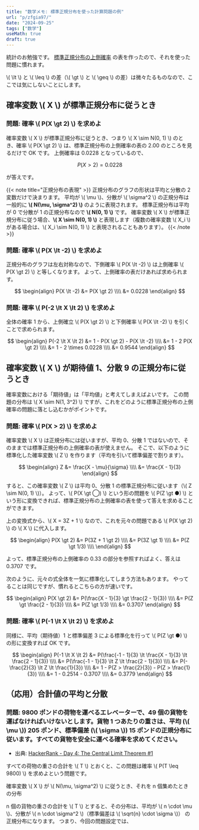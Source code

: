 ```yaml
---
title: "数学メモ: 標準正規分布を使った計算問題の例"
url: "p/zfgia97/"
date: "2024-09-25"
tags: ["数学"]
useMath: true
draft: true
---
```


統計のお勉強です。
[標準正規分布の上側確率](/p/3ukihbq/) の表を作ったので、それを使った問題に慣れます。

\\( \lt \\) と \\( \leq \\) の差（\\( \gt \\) と \\( \geq \\) の差）は微々たるものなので、ここでは気にしないことにします。


確率変数 \\( X \\) が標準正規分布に従うとき
----

### 問題: 確率 \\( P(X \gt 2) \\) を求めよ

確率変数 \\( X \\) が標準正規分布に従うとき、つまり \\( X \sim N(0, 1) \\) のとき、確率 \\( P(X \gt 2) \\) は、標準正規分布の上側確率の表の 2.00 のところを見るだけで OK です。
上側確率は 0.0228 となっているので、

$$
P(X \gt 2) = 0.0228
$$

が答えです。

{{< note title="正規分布の表現" >}}
正規分布のグラフの形状は平均と分散の 2 変数だけで決まります。
平均が \\( \mu \\)、分散が \\( \sigma^2 \\) の正規分布は一般的に __\\( N(\mu, \sigma^2) \\)__ のように表現されます。
標準正規分布は平均が 0 で分散が 1 の正規分布なので __\\( N(0, 1) \\)__ です。
確率変数 \\( X \\) が標準正規分布に従う場合、__\\( X \sim N(0, 1) \\)__ と表現します（複数の確率変数 \\( X_i \\) がある場合は、\\( X_i \sim N(0, 1) \\) と表現されることもあります）。
{{< /note >}}

### 問題: 確率 \\( P(X \lt -2) \\) を求めよ

正規分布のグラフは左右対称なので、下側確率 \\( P(X \lt -2) \\) は上側確率 \\( P(X \gt 2) \\) と等しくなります。
よって、上側確率の表だけあれば求められます。

$$
\begin{align}
P(X \lt -2) &= P(X \gt 2) \\\\
  &= 0.0228
\end{align}
$$

### 問題: 確率 \\( P(-2 \lt X \lt 2) \\) を求めよ

全体の確率 1 から、上側確立 \\( P(X \gt 2) \\) と下側確率 \\( P(X \lt -2) \\) を引くことで求められます。

$$
\begin{align}
P(-2 \lt X \lt 2) &= 1 - P(X \gt 2) - P(X \lt -2) \\\\
  &= 1 - 2 P(X \gt 2) \\\\
  &= 1 - 2 \times 0.0228 \\\\
  &= 0.9544
\end{align}
$$


確率変数 \\( X \\) が期待値 1、分散 9 の正規分布に従うとき
----

確率変数における「期待値」は「平均値」と考えてしまえばよいです。
この問題の分布は \\( X \sim N(1, 3^2) \\) ですが、これをどのように標準正規分布の上側確率の問題に落とし込むかがポイントです。

### 問題: 確率 \\( P(X > 2) \\) を求めよ

確率変数 \\( X \\) は正規分布には従いますが、平均 0、分散 1 ではないので、そのままでは標準正規分布の上側確率の表が使えません。
そこで、以下のように標準化した確率変数 \\( Z \\) を作ります（平均を引いて標準偏差で割ります）。

$$
\begin{align}
Z &= \frac{X - \mu}{\sigma} \\\\
  &= \frac{X - 1}{3}
\end{align}
$$

すると、この確率変数 \\( Z \\) は平均 0、分散 1 の標準正規分布に従います（\\( Z \sim N(0, 1) \\)）。
よって、\\( P(X \gt ◯) \\) という形の問題を \\( P(Z \gt ●) \\) という形に変換できれば、標準正規分布の上側確率の表を使って答えを求めることができます。

上の変換式から、\\( X = 3Z + 1 \\) なので、これを元々の問題である \\( P(X \gt 2) \\) の \\( X \\) に代入します。

$$
\begin{align}
P(X \gt 2) &= P(3Z + 1 \gt 2) \\\\
  &= P(3Z \gt 1) \\\\
  &= P(Z \gt 1/3) \\\\
\end{align}
$$

よって、標準正規分布の上側確率の 0.33 の部分を参照すればよく、答えは 0.3707 です。

次のように、元々の式全体を一気に標準化してしまう方法もあります。
やってることは同じですが、慣れるとこちらの方が速いです。

$$
\begin{align}
P(X \gt 2) &= P(\frac{X - 1}{3} \gt \frac{2 - 1}{3}) \\\\
  &= P(Z \gt \frac{2 - 1}{3}) \\\\
  &= P(Z \gt 1/3) \\\\
  &= 0.3707
\end{align}
$$

### 問題: 確率 \\( P(-1 \lt X \lt 2) \\) を求めよ

同様に、平均（期待値）1 と標準偏差 3 による標準化を行って \\( P(Z \gt ●) \\) の形に変換すれば OK です。

$$
\begin{align}
P(-1 \lt X \lt 2) &= P(\frac{-1 - 1}{3} \lt \frac{X - 1}{3} \lt \frac{2 - 1}{3}) \\\\
  &= P(\frac{-1 - 1}{3} \lt Z \lt \frac{2 - 1}{3}) \\\\
  &= P(-\frac{2}{3} \lt Z \lt \frac{1}{3}) \\\\
  &= 1 - P(Z > \frac{2}{3}) - P(Z > \frac{1}{3}) \\\\
  &= 1 - 0.2514 - 0.3707 \\\\
  &= 0.3779
\end{align}
$$


（応用）合計値の平均と分散
----

### 問題: 9800 ポンドの荷物を運べるエレベーターで、49 個の貨物を運ばなければいけないとします。貨物 1 つあたりの重さは、平均 (\\( \mu \\)) 205 ポンド、標準偏差 (\\( \sigma \\)) 15 ポンドの正規分布に従います。すべての貨物を安全に運べる確率を求めてください。

- 出典: [HackerRank - Day 4: The Central Limit Theorem #1](https://www.hackerrank.com/challenges/the-central-limit-theorem-1/problem?isFullScreen=true)

すべての荷物の重さの合計を \\( T \\) とおくと、この問題は確率 \\( P(T \leq 9800) \\) を求めよという問題です。

確率変数 \\( X \\) が \\( N(\mu, \sigma^2) \\) に従うとき、それを n 個集めたときの分布

n 個の貨物の重さの合計を \\( T \\) とすると、その分布は、平均が \\( n \cdot \mu \\)、分散が \\( n \cdot \sigma^2 \\)（標準偏差は \\( \sqrt{n} \cdot \sigma \\)） の正規分布になります。
つまり、今回の問題設定では、

